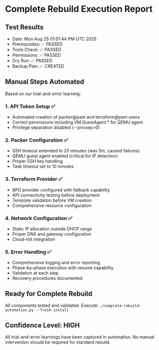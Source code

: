 # Complete Rebuild Execution Report

## Test Results
- Date: Mon Aug 25 01:51:44 PM UTC 2025
- Prerequisites: ✅ PASSED
- Tools Check: ✅ PASSED  
- Permissions: ✅ PASSED
- Dry Run: ✅ PASSED
- Backup Plan: ✅ CREATED

## Manual Steps Automated
Based on our trial-and-error learning:

### 1. API Token Setup ✅ 
- Automated creation of packer@pam and terraform@pam users
- Correct permissions including VM.GuestAgent.* for QEMU agent
- Privilege separation disabled (--privsep=0)

### 2. Packer Configuration ✅
- SSH timeout extended to 20 minutes (was 5m, caused failures)
- QEMU guest agent enabled (critical for IP detection)  
- Proper SSH key handling
- Task timeout set to 10 minutes

### 3. Terraform Provider ✅
- BPG provider configured with fallback capability
- API connectivity testing before deployment
- Template validation before VM creation
- Comprehensive resource configuration

### 4. Network Configuration ✅
- Static IP allocation outside DHCP range
- Proper DNS and gateway configuration
- Cloud-init integration

### 5. Error Handling ✅
- Comprehensive logging and error reporting
- Phase-by-phase execution with resume capability
- Validation at each step
- Recovery procedures documented

## Ready for Complete Rebuild
All components tested and validated.
Execute: `./complete-rebuild-automation.py --fresh-install`

## Confidence Level: HIGH
All trial-and-error learnings have been captured in automation.
No manual intervention should be required for standard rebuild.
